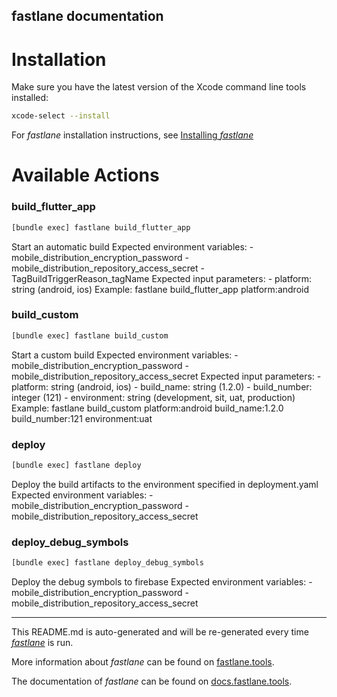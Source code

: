 fastlane documentation
----

# Installation

Make sure you have the latest version of the Xcode command line tools installed:

```sh
xcode-select --install
```

For _fastlane_ installation instructions, see [Installing _fastlane_](https://docs.fastlane.tools/#installing-fastlane)

# Available Actions

### build_flutter_app

```sh
[bundle exec] fastlane build_flutter_app
```

Start an automatic build
Expected environment variables:
    - mobile_distribution_encryption_password
    - mobile_distribution_repository_access_secret
    - TagBuildTriggerReason_tagName
Expected input parameters:
    - platform: string (android, ios)
Example:
    fastlane build_flutter_app platform:android

### build_custom

```sh
[bundle exec] fastlane build_custom
```

Start a custom build
Expected environment variables:
    - mobile_distribution_encryption_password
    - mobile_distribution_repository_access_secret
Expected input parameters:
    - platform: string (android, ios)
    - build_name: string (1.2.0)
    - build_number: integer (121)
    - environment: string (development, sit, uat, production)
Example:
    fastlane build_custom platform:android build_name:1.2.0 build_number:121 environment:uat

### deploy

```sh
[bundle exec] fastlane deploy
```

Deploy the build artifacts to the environment specified in deployment.yaml
Expected environment variables:
    - mobile_distribution_encryption_password
    - mobile_distribution_repository_access_secret

### deploy_debug_symbols

```sh
[bundle exec] fastlane deploy_debug_symbols
```

Deploy the debug symbols to firebase
Expected environment variables:
    - mobile_distribution_encryption_password
    - mobile_distribution_repository_access_secret

----

This README.md is auto-generated and will be re-generated every time [_fastlane_](https://fastlane.tools) is run.

More information about _fastlane_ can be found on [fastlane.tools](https://fastlane.tools).

The documentation of _fastlane_ can be found on [docs.fastlane.tools](https://docs.fastlane.tools).
